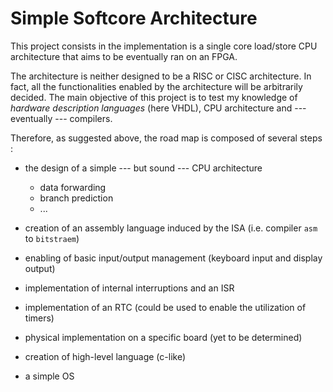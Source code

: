 # Simple Softcore Architecture

This project consists in the implementation is a single core load/store CPU architecture that aims to be eventually ran on an FPGA.

The architecture is neither designed to be a RISC or CISC architecture. In fact, all the functionalities enabled by the architecture will be arbitrarily decided.
The main objective of  this project is to test my knowledge of *hardware description languages* (here VHDL), CPU architecture and --- eventually --- compilers.

Therefore, as suggested above, the road map is composed of several steps :
 - the design of a simple --- but sound --- CPU architecture
   - data forwarding
   - branch prediction
   - ...
  
 - creation of an assembly language induced by the ISA (i.e. compiler `asm` to `bitstraem`)
 - enabling of basic input/output management (keyboard input and display output)
 - implementation of internal interruptions and an ISR
 - implementation of an RTC (could be used to enable the utilization of timers)
 - physical implementation on a specific board (yet to be determined)
 - creation of high-level language (c-like)
 - a simple OS
